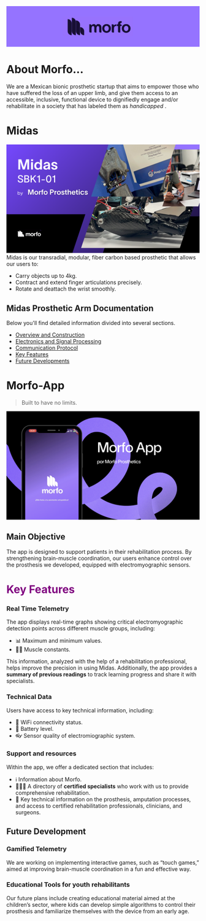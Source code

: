 ![Banner](bannerchiquito.png)
# About Morfo...
We are a Mexican bionic prosthetic startup that aims to empower those who have suffered the loss of an upper limb, and give them access to an accessible, inclusive, functional device to dignifiedly engage and/or rehabilitate in a society that has labeled them as  *handicapped* .

# Midas

![Midas](midasCover.png)
Midas is our transradial, modular, fiber carbon based prosthetic that allows our users to:

* Carry objects up to 4kg.
* Contract and extend finger articulations precisely.
* Rotate and deattach the wrist smoothly.

## Midas Prosthetic Arm Documentation

Below you'll find detailed information divided into several sections.

- [Overview and Construction](./docs/midas-overview.md)
- [Electronics and Signal Processing](./docs/midas-electronics.md)
- [Communication Protocol](.docs/midas-com.md)
- [Key Features](./docs/midas-features.md)
- [Future Developments](./docs/midas-future.md)



# Morfo-App
> Built to have no limits.

[![About](coverMorfoApp.png)](https://www.youtube.com/watch?v=wK2HVb4P8rs)

## Main Objective
The app is designed to support patients in their rehabilitation process. By strengthening brain-muscle coordination, our users enhance control over the prosthesis we developed, equipped with electromyographic sensors.

<h1 style="color: purple">Key Features</h1>

### Real Time Telemetry
The app displays real-time graphs showing critical electromyographic detection points across different muscle groups, including:

  * 📊 Maximum and minimum values.
  * 💪🏼 Muscle constants.

This information, analyzed with the help of a rehabilitation professional, helps improve the precision in using Midas.  Additionally, the app provides a **summary of previous readings** to track learning progress and share it with specialists.

### Technical Data
Users have access to key technical information, including:

  * 🛜 WiFi connectivity status.
  * 🔋 Battery level.
  *  👓 Sensor quality of electromiographic system.

### Support and resources
Within the app, we offer a dedicated section that includes:

  * ℹ️ Information about Morfo.
  * 👩🏽‍⚕️ A directory of **certified specialists** who work with us to provide comprehensive rehabilitation.
  * 💬 Key technical information on the prosthesis, amputation processes, and access to certified rehabilitation professionals, clinicians, and surgeons.

## Future Development

### Gamified Telemetry
We are working on implementing interactive games, such as “touch games,” aimed at improving brain-muscle coordination in a fun and effective way.

### Educational Tools for youth rehabilitants
Our future plans include creating educational material aimed at the children’s sector, where kids can develop simple algorithms to control their prosthesis and familiarize themselves with the device from an early age.




